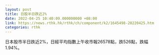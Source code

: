 ```yaml
---
layout: post
title: 日股半日跌近2%
date: 2022-04-25 10:40:09.000000000 +08:00
link: https://news.rthk.hk/rthk/ch/component/k2/1645498-20220425.htm
categories: rthk
---
```


日本股市半日跌近2%，日經平均指數上午收市報26578點，跌526點，跌幅1.94%。
